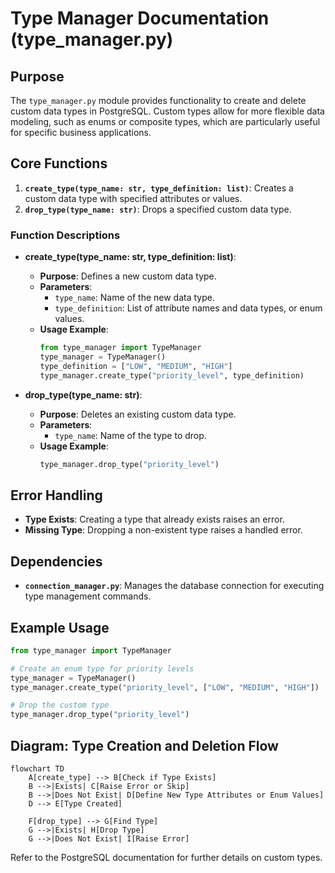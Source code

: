 
# Type Manager Documentation (type_manager.py)

## Purpose
The `type_manager.py` module provides functionality to create and delete custom data types in PostgreSQL. Custom types allow for more flexible data modeling, such as enums or composite types, which are particularly useful for specific business applications.

## Core Functions
1. **`create_type(type_name: str, type_definition: list)`**: Creates a custom data type with specified attributes or values.
2. **`drop_type(type_name: str)`**: Drops a specified custom data type.

### Function Descriptions
- **create_type(type_name: str, type_definition: list)**:
    - **Purpose**: Defines a new custom data type.
    - **Parameters**:
        - `type_name`: Name of the new data type.
        - `type_definition`: List of attribute names and data types, or enum values.
    - **Usage Example**:
        ```python
        from type_manager import TypeManager
        type_manager = TypeManager()
        type_definition = ["LOW", "MEDIUM", "HIGH"]
        type_manager.create_type("priority_level", type_definition)
        ```

- **drop_type(type_name: str)**:
    - **Purpose**: Deletes an existing custom data type.
    - **Parameters**:
        - `type_name`: Name of the type to drop.
    - **Usage Example**:
        ```python
        type_manager.drop_type("priority_level")
        ```

## Error Handling
- **Type Exists**: Creating a type that already exists raises an error.
- **Missing Type**: Dropping a non-existent type raises a handled error.

## Dependencies
- **`connection_manager.py`**: Manages the database connection for executing type management commands.

## Example Usage
```python
from type_manager import TypeManager

# Create an enum type for priority levels
type_manager = TypeManager()
type_manager.create_type("priority_level", ["LOW", "MEDIUM", "HIGH"])

# Drop the custom type
type_manager.drop_type("priority_level")
```

## Diagram: Type Creation and Deletion Flow

```mermaid
flowchart TD
    A[create_type] --> B[Check if Type Exists]
    B -->|Exists| C[Raise Error or Skip]
    B -->|Does Not Exist| D[Define New Type Attributes or Enum Values]
    D --> E[Type Created]

    F[drop_type] --> G[Find Type]
    G -->|Exists| H[Drop Type]
    G -->|Does Not Exist| I[Raise Error]
```

Refer to the PostgreSQL documentation for further details on custom types.
